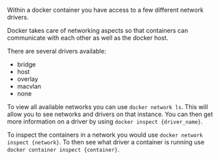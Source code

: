 Within a docker container you have access to a few different network drivers.

Docker takes care of networking aspects so that containers can communicate with each other as well as the docker host.

There are several drivers available:

- bridge
- host 
- overlay
- macvlan
- none

To view all available networks you can use `docker network ls`. This will allow you to see networks and drivers on that instance. You can then get more information on a driver by using `docker inspect {driver_name}`.

To inspect the containers in a network you would use `docker network inspect {network}`.
To then see what driver a container is running use `docker container inspect {container}`.
